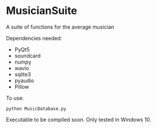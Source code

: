 # MusicianSuite
A suite of functions for the average musician

Dependencies needed:

- PyQt5
- soundcard
- numpy
- wavio
- sqlite3
- pyaudio
- Pillow

To use:
```
python MusicDatabase.py
```
Executable to be compiled soon. Only tested in Windows 10.
